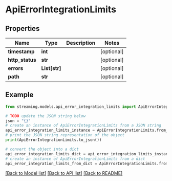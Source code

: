 # ApiErrorIntegrationLimits


## Properties

Name | Type | Description | Notes
------------ | ------------- | ------------- | -------------
**timestamp** | **int** |  | [optional] 
**http_status** | **str** |  | [optional] 
**errors** | **List[str]** |  | [optional] 
**path** | **str** |  | [optional] 

## Example

```python
from streaming.models.api_error_integration_limits import ApiErrorIntegrationLimits

# TODO update the JSON string below
json = "{}"
# create an instance of ApiErrorIntegrationLimits from a JSON string
api_error_integration_limits_instance = ApiErrorIntegrationLimits.from_json(json)
# print the JSON string representation of the object
print(ApiErrorIntegrationLimits.to_json())

# convert the object into a dict
api_error_integration_limits_dict = api_error_integration_limits_instance.to_dict()
# create an instance of ApiErrorIntegrationLimits from a dict
api_error_integration_limits_from_dict = ApiErrorIntegrationLimits.from_dict(api_error_integration_limits_dict)
```
[[Back to Model list]](../README.md#documentation-for-models) [[Back to API list]](../README.md#documentation-for-api-endpoints) [[Back to README]](../README.md)


